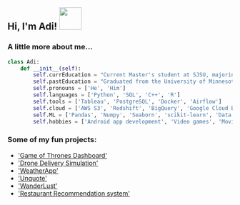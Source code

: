 <h2> Hi, I'm Adi! <img src="https://img.wattpad.com/3f145f8fe815af306eaddb3f0b6c06ef9d9b208d/68747470733a2f2f73332e616d617a6f6e6177732e636f6d2f776174747061642d6d656469612d736572766963652f53746f7279496d6167652f4e44504835794a5a5850597538513d3d2d3839353032313031392e313631336435356563643463643232313633303733323336383539302e676966" width="50"></h2>


### A little more about me...  

```python
class Adi:
    def __init__(self):
        self.currEducation = "Current Master's student at SJSU, majoring in Data Analytics."
        self.pastEducation = "Graduated from the University of Minnesota with a Bachelor's in Computer Science."
        self.pronouns = ['He', 'Him']
        self.languages = ['Python', 'SQL', 'C++', 'R']
        self.tools = ['Tableau', 'PostgreSQL', 'Docker', 'Airflow']
        self.cloud = ['AWS S3', 'Redshift', 'BigQuery', 'Google Cloud Buckets', 'Snowflake']
        self.ML = ['Pandas', 'Numpy', 'Seaborn', 'scikit-learn', 'Data Analysis', 'Data Science']
        self.hobbies = ['Android app development', 'Video games', 'Movies/TV shows']
```


### Some of my fun projects:
 - ['Game of Thrones Dashboard'](https://public.tableau.com/app/profile/aditya.tekale/viz/GOT_15985010604520/GOToveralldeathsdata) 
 - ['Drone Delivery Simulation'](https://github.com/aditya-tekale-99/Drone-Delivery-Simulation) 
 - ['WeatherApp'](https://github.com/aditya-tekale-99/Android/tree/main/WeatherApp) 
 - ['Unquote'](https://github.com/aditya-tekale-99/Android/tree/main/Unquote) 
 - ['WanderLust'](https://github.com/aditya-tekale-99/HTML-CSS-JavaScript-Projects/tree/main/Wanderlust) 
 - ['Restaurant Recommendation system'](https://github.com/aditya-tekale-99/Python/tree/main/Restaurant%20Recommendation%20System) 
